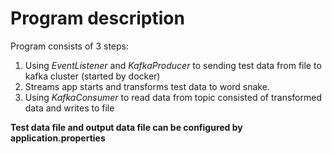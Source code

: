 Program description
======

Program consists of 3 steps:
1.  Using *EventListener* and *KafkaProducer* to sending test data from file to kafka cluster (started by docker)
2.  Streams app starts and transforms test data to word snake.
3.  Using *KafkaConsumer* to read data from topic consisted of transformed data and writes to file

**Test data file and output data file can be configured by application.properties**